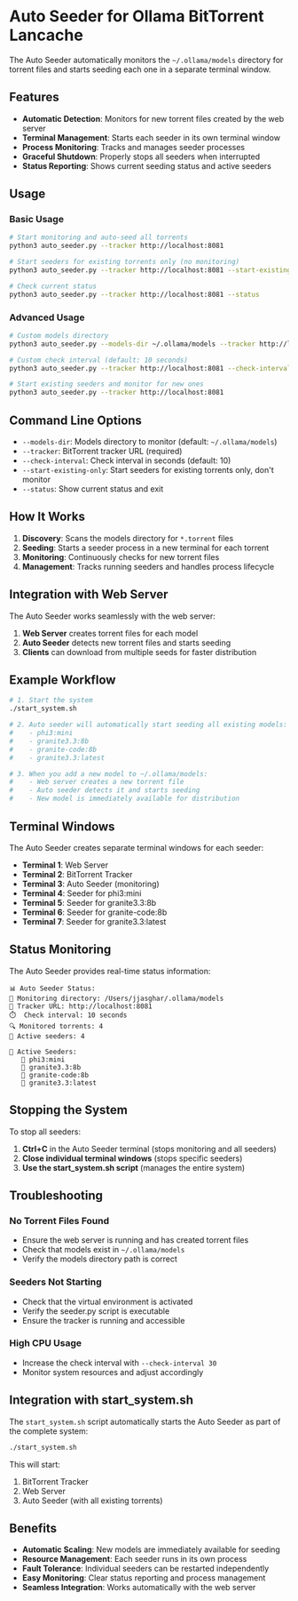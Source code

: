 # Auto Seeder for Ollama BitTorrent Lancache

The Auto Seeder automatically monitors the `~/.ollama/models` directory for torrent files and starts seeding each one in a separate terminal window.

## Features

- **Automatic Detection**: Monitors for new torrent files created by the web server
- **Terminal Management**: Starts each seeder in its own terminal window
- **Process Monitoring**: Tracks and manages seeder processes
- **Graceful Shutdown**: Properly stops all seeders when interrupted
- **Status Reporting**: Shows current seeding status and active seeders

## Usage

### Basic Usage

```bash
# Start monitoring and auto-seed all torrents
python3 auto_seeder.py --tracker http://localhost:8081

# Start seeders for existing torrents only (no monitoring)
python3 auto_seeder.py --tracker http://localhost:8081 --start-existing-only

# Check current status
python3 auto_seeder.py --tracker http://localhost:8081 --status
```

### Advanced Usage

```bash
# Custom models directory
python3 auto_seeder.py --models-dir ~/.ollama/models --tracker http://localhost:8081

# Custom check interval (default: 10 seconds)
python3 auto_seeder.py --tracker http://localhost:8081 --check-interval 5

# Start existing seeders and monitor for new ones
python3 auto_seeder.py --tracker http://localhost:8081
```

## Command Line Options

- `--models-dir`: Models directory to monitor (default: `~/.ollama/models`)
- `--tracker`: BitTorrent tracker URL (required)
- `--check-interval`: Check interval in seconds (default: 10)
- `--start-existing-only`: Start seeders for existing torrents only, don't monitor
- `--status`: Show current status and exit

## How It Works

1. **Discovery**: Scans the models directory for `*.torrent` files
2. **Seeding**: Starts a seeder process in a new terminal for each torrent
3. **Monitoring**: Continuously checks for new torrent files
4. **Management**: Tracks running seeders and handles process lifecycle

## Integration with Web Server

The Auto Seeder works seamlessly with the web server:

1. **Web Server** creates torrent files for each model
2. **Auto Seeder** detects new torrent files and starts seeding
3. **Clients** can download from multiple seeds for faster distribution

## Example Workflow

```bash
# 1. Start the system
./start_system.sh

# 2. Auto seeder will automatically start seeding all existing models:
#    - phi3:mini
#    - granite3.3:8b
#    - granite-code:8b
#    - granite3.3:latest

# 3. When you add a new model to ~/.ollama/models:
#    - Web server creates a new torrent file
#    - Auto seeder detects it and starts seeding
#    - New model is immediately available for distribution
```

## Terminal Windows

The Auto Seeder creates separate terminal windows for each seeder:

- **Terminal 1**: Web Server
- **Terminal 2**: BitTorrent Tracker  
- **Terminal 3**: Auto Seeder (monitoring)
- **Terminal 4**: Seeder for phi3:mini
- **Terminal 5**: Seeder for granite3.3:8b
- **Terminal 6**: Seeder for granite-code:8b
- **Terminal 7**: Seeder for granite3.3:latest

## Status Monitoring

The Auto Seeder provides real-time status information:

```
📊 Auto Seeder Status:
📁 Monitoring directory: /Users/jjasghar/.ollama/models
📡 Tracker URL: http://localhost:8081
⏱️  Check interval: 10 seconds
🔍 Monitored torrents: 4
🌱 Active seeders: 4

🌱 Active Seeders:
   📄 phi3:mini
   📄 granite3.3:8b
   📄 granite-code:8b
   📄 granite3.3:latest
```

## Stopping the System

To stop all seeders:

1. **Ctrl+C** in the Auto Seeder terminal (stops monitoring and all seeders)
2. **Close individual terminal windows** (stops specific seeders)
3. **Use the start_system.sh script** (manages the entire system)

## Troubleshooting

### No Torrent Files Found
- Ensure the web server is running and has created torrent files
- Check that models exist in `~/.ollama/models`
- Verify the models directory path is correct

### Seeders Not Starting
- Check that the virtual environment is activated
- Verify the seeder.py script is executable
- Ensure the tracker is running and accessible

### High CPU Usage
- Increase the check interval with `--check-interval 30`
- Monitor system resources and adjust accordingly

## Integration with start_system.sh

The `start_system.sh` script automatically starts the Auto Seeder as part of the complete system:

```bash
./start_system.sh
```

This will start:
1. BitTorrent Tracker
2. Web Server  
3. Auto Seeder (with all existing torrents)

## Benefits

- **Automatic Scaling**: New models are immediately available for seeding
- **Resource Management**: Each seeder runs in its own process
- **Fault Tolerance**: Individual seeders can be restarted independently
- **Easy Monitoring**: Clear status reporting and process management
- **Seamless Integration**: Works automatically with the web server

